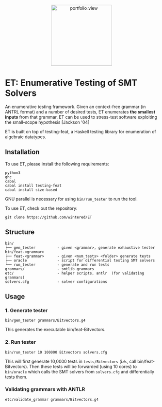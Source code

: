 <p align="center"><a><img width="200" alt="portfolio_view" align="center" src="https://wintered.github.io/img/ET/Logo/PNG/logo.png"></a></p>


ET: Enumerative Testing of SMT Solvers
==============================================

An enumerative testing framework. Given an context-free grammar (in ANTRL format) and a number of desired tests, ET enumerates **the smallest inputs** from that 
grammar. ET can be used to stress-test software exploiting the small-scope hypothesis [Jackson '04] 

ET is built on top of testing-feat, a Haskell testing library for enumeration of algebraic datatypes.

## Installation 

To use ET, please install the following requirements:  

```
python3
ghc
cabal
cabal install testing-feat 
cabal install size-based
```
GNU parallel is necessary for using `bin/run_tester` to run the tool.     

To use ET, check out the repository:
```
git clone https://github.com/wintered/ET
```

## Structure 
```
bin/
├── gen_tester          - given <grammar>, generate exhaustive tester bin/feat-<grammar>    
├── feat-<grammar>      - given <num_tests> <folder> generate tests    
├── oracle              - script for differential testing SMT solvers   
└── run_tester          - generate and run tests
grammars/               - smtlib grammars
etc/                    - helper scripts, antlr  (for validating grammars)
solvers.cfg             - solver configurations
```

## Usage

### 1. Generate tester

```
bin/gen_tester grammars/Bitvectors.g4
```

This generates the executable bin/feat-Bitvectors.

### 2. Run tester 

```
bin/run_tester 10 100000 Bitvectors solvers.cfg 
```

This will first generate 10,0000 tests in `tests/Bitvectors` (i.e., call bin/feat-Bitvectors).
Then these tests will be forwarded (using 10 cores) to `bin/oracle` which calls 
the SMT solvers from `solvers.cfg` and differentially tests them.  


### Validating grammars with ANTLR  
```
etc/validate_grammar grammars/Bitvectors.g4
```

